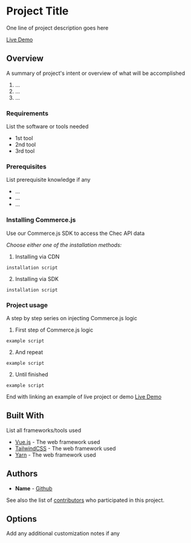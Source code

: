 # Project Title

One line of project description goes here

[Live Demo]()

## Overview

A summary of project's intent or overview of what will be accomplished
1. ...
2. ...
3. ...

### Requirements

List the software or tools needed
- 1st tool
- 2nd tool
- 3rd tool

### Prerequisites

List prerequisite knowledge if any
- ...
- ...
- ...


### Installing Commerce.js

Use our Commerce.js SDK to access the Chec API data

*Choose either one of the installation methods:* 

1. Installing via CDN

```
installation script
```

2. Installing via SDK

```
installation script
```

### Project usage

A step by step series on injecting Commerce.js logic

1. First step of Commerce.js logic

```
example script
```

2. And repeat

```
example script
```

2. Until finished

```
example script
```

End with linking an example of live project or demo 
[Live Demo]()


## Built With

List all frameworks/tools used

* [Vue.js](link) - The web framework used
* [TailwindCSS](link) - The web framework used
* [Yarn](link) - The web framework used

## Authors

* **Name** - [Github](https://github.com/chec)

See also the list of [contributors](https://github.com/your/project/contributors) who participated in this project.

## Options

Add any additional customization notes if any